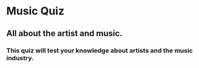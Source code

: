 # Music Quiz
## All about the artist and music.
### This quiz will test your knowledge about artists and the music industry. 